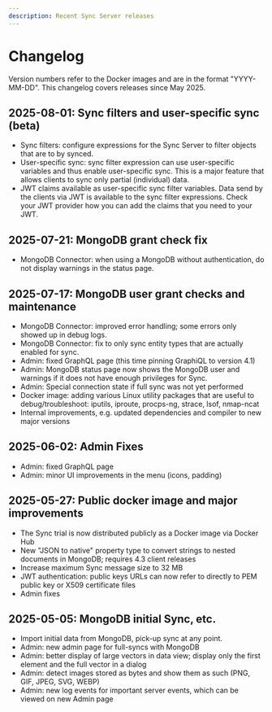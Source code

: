```yaml
---
description: Recent Sync Server releases
---
```


# Changelog

Version numbers refer to the Docker images and are in the format "YYYY-MM-DD".
This changelog covers releases since May 2025.

2025-08-01: Sync filters and user-specific sync (beta)
------------------------------------------------------
* Sync filters: configure expressions for the Sync Server to filter objects that are to by synced.
* User-specific sync: sync filter expression can use user-specific variables and thus enable user-specific sync.
  This is a major feature that allows clients to sync only partial (individual) data.
* JWT claims available as user-specific sync filter variables.
  Data send by the clients via JWT is available to the sync filter expressions.
  Check your JWT provider how you can add the claims that you need to your JWT.

2025-07-21: MongoDB grant check fix
-----------------------------------
* MongoDB Connector: when using a MongoDB without authentication, do not display warnings in the status page.

2025-07-17: MongoDB user grant checks and maintenance
-----------------------------------------------------
* MongoDB Connector: improved error handling; some errors only showed up in debug logs.
* MongoDB Connector: fix to only sync entity types that are actually enabled for sync.
* Admin: fixed GraphQL page (this time pinning GraphiQL to version 4.1)
* Admin: MongoDB status page now shows the MongoDB user and warnings if it does not have enough privileges for Sync.
* Admin: Special connection state if full sync was not yet performed
* Docker image: adding various Linux utility packages that are useful to debug/troubleshoot:
  iputils, iproute, procps-ng, strace, lsof, nmap-ncat
* Internal improvements, e.g. updated dependencies and compiler to new major versions

2025-06-02: Admin Fixes
-----------------------
* Admin: fixed GraphQL page
* Admin: minor UI improvements in the menu (icons, padding)

2025-05-27: Public docker image and major improvements
------------------------------------------------------
* The Sync trial is now distributed publicly as a Docker image via Docker Hub
* New "JSON to native" property type to convert strings to nested documents in MongoDB; requires 4.3 client releases
* Increase maximum Sync message size to 32 MB
* JWT authentication: public keys URLs can now refer to directly to PEM public key or X509 certificate files
* Admin fixes

2025-05-05: MongoDB initial Sync, etc.
--------------------------------------
* Import initial data from MongoDB, pick-up sync at any point.
* Admin: new admin page for full-syncs with MongoDB
* Admin: better display of large vectors in data view; display only the first element and the full vector in a dialog
* Admin: detect images stored as bytes and show them as such (PNG, GIF, JPEG, SVG, WEBP)
* Admin: new log events for important server events, which can be viewed on new Admin page
